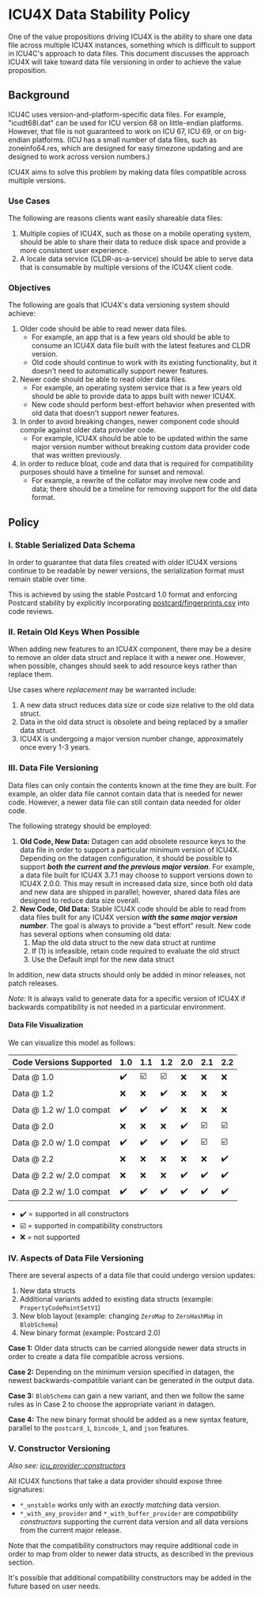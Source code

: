 ICU4X Data Stability Policy
===========================

One of the value propositions driving ICU4X is the ability to share one data file across multiple ICU4X instances, something which is difficult to support in ICU4C's approach to data files. This document discusses the approach ICU4X will take toward data file versioning in order to achieve the value proposition.

## Background

ICU4C uses version-and-platform-specific data files. For example, "icudt68l.dat" can be used for ICU version 68 on little-endian platforms. However, that file is not guaranteed to work on ICU 67, ICU 69, or on big-endian platforms. (ICU has a small number of data files, such as zoneinfo64.res, which are designed for easy timezone updating and are designed to work across version numbers.)

ICU4X aims to solve this problem by making data files compatible across multiple versions.

### Use Cases

The following are reasons clients want easily shareable data files:

1. Multiple copies of ICU4X, such as those on a mobile operating system, should be able to share their data to reduce disk space and provide a more consistent user experience.
2. A locale data service (CLDR-as-a-service) should be able to serve data that is consumable by multiple versions of the ICU4X client code.

### Objectives

The following are goals that ICU4X's data versioning system should achieve:

1. Older code should be able to read newer data files.
    - For example, an app that is a few years old should be able to consume an ICU4X data file built with the latest features and CLDR version.
    - Old code should continue to work with its existing functionality, but it doesn't need to automatically support newer features.
2. Newer code should be able to read older data files.
    - For example, an operating system service that is a few years old should be able to provide data to apps built with newer ICU4X.
    - New code should perform best-effort behavior when presented with old data that doesn't support newer features.
3. In order to avoid breaking changes, newer component code should compile against older data provider code.
    - For example, ICU4X should be able to be updated within the same major version number without breaking custom data provider code that was written previously.
4. In order to reduce bloat, code and data that is required for compatibility purposes should have a timeline for sunset and removal.
    - For example, a rewrite of the collator may involve new code and data; there should be a timeline for removing support for the old data format.

## Policy

### I. Stable Serialized Data Schema

In order to guarantee that data files created with older ICU4X versions continue to be readable by newer versions, the serialization format must remain stable over time.

This is achieved by using the stable Postcard 1.0 format and enforcing Postcard stability by explicitly incorporating [postcard/fingerprints.csv](https://github.com/unicode-org/icu4x/blob/main/provider/testdata/data/postcard/fingerprints.csv) into code reviews.

### II. Retain Old Keys When Possible

When adding new features to an ICU4X component, there may be a desire to remove an older data struct and replace it with a newer one. However, when possible, changes should seek to add resource keys rather than replace them.

Use cases where _replacement_ may be warranted include:

1. A new data struct reduces data size or code size relative to the old data struct.
2. Data in the old data struct is obsolete and being replaced by a smaller data struct.
3. ICU4X is undergoing a major version number change, approximately once every 1-3 years.

### III. Data File Versioning

Data files can only contain the contents known at the time they are built. For example, an older data file cannot contain data that is needed for newer code. However, a newer data file can still contain data needed for older code.

The following strategy should be employed:

1. **Old Code, New Data:** Datagen can add obsolete resource keys to the data file in order to support a particular minimum version of ICU4X. Depending on the datagen configuration, it should be possible to support ***both the current and the previous major version***. For example, a data file built for ICU4X 3.7.1 may choose to support versions down to ICU4X 2.0.0. This may result in increased data size, since both old data and new data are shipped in parallel; however, shared data files are designed to reduce data size overall.
2. **New Code, Old Data:** Stable ICU4X code should be able to read from data files built for any ICU4X version ***with the same major version number***. The goal is always to provide a "best effort" result. New code has several options when consuming old data:
    1. Map the old data struct to the new data struct at runtime
    2. If (1) is infeasible, retain code required to evaluate the old struct
    3. Use the Default impl for the new data struct

In addition, new data structs should only be added in minor releases, not patch releases.

*Note:* It is always valid to generate data for a specific version of ICU4X if backwards compatibility is not needed in a particular environment.

#### Data File Visualization

We can visualize this model as follows:

| Code Versions Supported | 1.0 | 1.1 | 1.2 | 2.0 | 2.1 | 2.2 |
|---|---|---|---|---|---|---|
| Data @ 1.0 | ✔️ | ☑️ | ☑️ | ❌ | ❌ | ❌ |
| Data @ 1.2 | ❌ | ❌ | ✔️ | ❌ | ❌ | ❌ |
| Data @ 1.2 w/ 1.0 compat | ✔️ | ✔️ | ✔️ | ❌ | ❌ | ❌ |
| Data @ 2.0 | ❌ | ❌ | ❌ | ✔️ | ☑️ | ☑️ |
| Data @ 2.0 w/ 1.0 compat | ✔️ | ✔️ | ✔️ | ✔️ | ☑️ | ☑️ |
| Data @ 2.2 | ❌ | ❌ | ❌ | ❌ | ❌ | ✔️ |
| Data @ 2.2 w/ 2.0 compat | ❌ | ❌ | ❌ | ✔️ | ✔️ | ✔️ |
| Data @ 2.2 w/ 1.0 compat | ✔️ | ✔️ | ✔️ | ✔️ | ✔️ | ✔️ |

- ✔️ = supported in all constructors
- ☑️ = supported in compatibility constructors
- ❌ = not supported

### IV. Aspects of Data File Versioning

There are several aspects of a data file that could undergo version updates:

1. New data structs
2. Additional variants added to existing data structs (example: `PropertyCodePointSetV1`)
3. New blob layout (example: changing `ZeroMap` to `ZeroHashMap` in `BlobSchema`)
4. New binary format (example: Postcard 2.0)

**Case 1:** Older data structs can be carried alongside newer data structs in order to create a data file compatible across versions.

**Case 2:** Depending on the minimum version specified in datagen, the newest backwards-compatible variant can be generated in the output data.

**Case 3:** `BlobSchema` can gain a new variant, and then we follow the same rules as in Case 2 to choose the appropriate variant in datagen.

**Case 4:** The new binary format should be added as a new syntax feature, parallel to the `postcard_1`, `bincode_1`, and `json` features.

### V. Constructor Versioning

*Also see: [icu_provider::constructors](https://icu4x.unicode.org/doc/icu_provider/constructors/index.html)*

All ICU4X functions that take a data provider should expose three signatures:

- `*_unstable` works only with an _exactly matching_ data version.
- `*_with_any_provider` and `*_with_buffer_provider` are _compatibility constructors_ supporting the current data version and all data versions from the current major release.

Note that the compatibility constructors may require additional code in order to map from older to newer data structs, as described in the previous section.

It's possible that additional compatibility constructors may be added in the future based on user needs.
